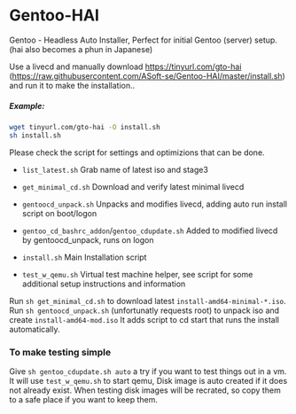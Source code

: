 # Gentoo-HAI

Gentoo - Headless Auto Installer, Perfect for initial Gentoo (server) setup.
(hai also becomes a phun in Japanese)

Use a livecd and manually download https://tinyurl.com/gto-hai (https://raw.githubusercontent.com/ASoft-se/Gentoo-HAI/master/install.sh)
and run it to make the installation..
##### Example:
```bash
wget tinyurl.com/gto-hai -O install.sh
sh install.sh
```
Please check the script for settings and optimizions that can be done.

* `list_latest.sh`		Grab name of latest iso and stage3
* `get_minimal_cd.sh`		Download and verify latest minimal livecd
* `gentoocd_unpack.sh`		Unpacks and modifies livecd, adding auto run install script on boot/logon
* `gentoo_cd_bashrc_addon`/`gentoo_cdupdate.sh`		Added to modified livecd by gentoocd_unpack, runs on logon

* `install.sh`			Main Installation script
* `test_w_qemu.sh`		Virtual test machine helper, see script for some additional setup instructions and information

Run `sh get_minimal_cd.sh` to download latest `install-amd64-minimal-*.iso`.
Run `sh gentoocd_unpack.sh` (unfortunatly requests root) to unpack iso and create `install-amd64-mod.iso`
It adds script to cd start that runs the install automatically.

### To make testing simple
Give `sh gentoo_cdupdate.sh auto` a try if you want to test things out in a vm.
It will use `test_w_qemu.sh` to start qemu, Disk image is auto created if it does not already exist.
When testing disk images will be recrated, so copy them to a safe place if you want to keep them.

